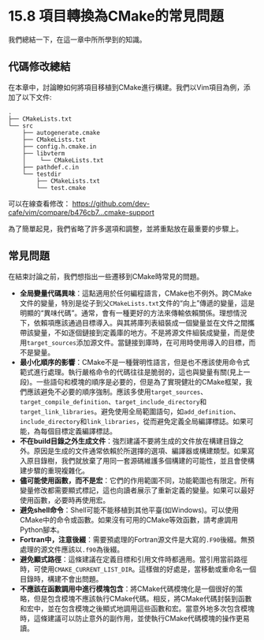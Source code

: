 # 15.8 項目轉換為CMake的常見問題

我們總結一下，在這一章中所所學到的知識。

## 代碼修改總結

在本章中，討論瞭如何將項目移植到CMake進行構建。我們以Vim項目為例，添加了以下文件:

```shell
.
├── CMakeLists.txt
└── src
    ├── autogenerate.cmake
    ├── CMakeLists.txt
    ├── config.h.cmake.in
    ├── libvterm
    │    └── CMakeLists.txt
    ├── pathdef.c.in
    └── testdir
        ├── CMakeLists.txt
        └── test.cmake
```

可以在線查看修改： https://github.com/dev-cafe/vim/compare/b476cb7...cmake-support 

為了簡單起見，我們省略了許多選項和調整，並將重點放在最重要的步驟上。

## 常見問題

在結束討論之前，我們想指出一些遷移到CMake時常見的問題。

* **全局變量代碼異味**：這點適用於任何編程語言，CMake也不例外。跨CMake文件的變量，特別是從子到父`CMakeLists.txt`文件的“向上”傳遞的變量，這是明顯的“異味代碼”。通常，會有一種更好的方法來傳輸依賴關係。理想情況下，依賴項應該通過目標導入。與其將庫列表組裝成一個變量並在文件之間攜帶該變量，不如逐個鏈接到定義庫的地方。不是將源文件組裝成變量，而是使用`target_sources`添加源文件。當鏈接到庫時，在可用時使用導入的目標，而不是變量。
* **最小化順序的影響**：CMake不是一種聲明性語言，但是也不應該使用命令式範式進行處理。執行嚴格命令的代碼往往是脆弱的，這也與變量有關(見上一段)。一些語句和模塊的順序是必要的，但是為了實現健壯的CMake框架，我們應該避免不必要的順序強制。應該多使用`target_sources`、`target_compile_definition`、`target_include_directory`和`target_link_libraries`。避免使用全局範圍語句，如`add_definition`、`include_directory`和`link_libraries`，從而避免定義全局編譯標誌。如果可能，為每個目標定義編譯標誌。
* **不在build目錄之外生成文件**：強烈建議不要將生成的文件放在構建目錄之外。原因是生成的文件通常依賴於所選擇的選項、編譯器或構建類型。如果寫入原目錄樹，我們就放棄了用同一套源碼維護多個構建的可能性，並且會使構建步驟的重現複雜化。
* **儘可能使用函數，而不是宏**：它們的作用範圍不同，功能範圍也有限定。所有變量修改都需要顯式標記，這也向讀者展示了重新定義的變量。如果可以最好使用函數，必要時再使用宏。
* **避免shell命令**：Shell可能不能移植到其他平臺(如Windows)。可以使用CMake中的命令或函數。如果沒有可用的CMake等效函數，請考慮調用Python腳本。
* **Fortran中，注意後綴**：需要預處理的Fortran源文件是大寫的` .F90 `後綴。無預處理的源文件應該以`.f90`為後綴。
* **避免顯式路徑**：這條建議在定義目標和引用文件時都適用。當引用當前路徑時，可使用`CMAKE_CURRENT_LIST_DIR`。這樣做的好處是，當移動或重命名一個目錄時，構建不會出問題。
* **不應該在函數調用中進行模塊包含**：將CMake代碼模塊化是一個很好的策略，但是包含模塊不應該執行CMake代碼。相反，將CMake代碼封裝到函數和宏中，並在包含模塊之後顯式地調用這些函數和宏。當意外地多次包含模塊時，這條建議可以防止意外的副作用，並使執行CMake代碼模塊的操作更易讀。

